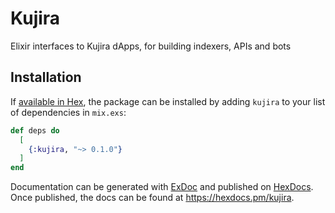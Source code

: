 # Kujira

Elixir interfaces to Kujira dApps, for building indexers, APIs and bots

## Installation

If [available in Hex](https://hex.pm/docs/publish), the package can be installed
by adding `kujira` to your list of dependencies in `mix.exs`:

```elixir
def deps do
  [
    {:kujira, "~> 0.1.0"}
  ]
end
```

Documentation can be generated with [ExDoc](https://github.com/elixir-lang/ex_doc)
and published on [HexDocs](https://hexdocs.pm). Once published, the docs can
be found at <https://hexdocs.pm/kujira>.
